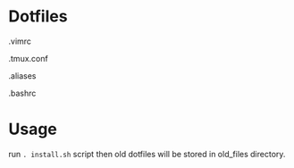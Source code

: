 # Dotfiles
.vimrc

.tmux.conf

.aliases

.bashrc

# Usage
run `. install.sh` script then old dotfiles will be stored in old_files directory.
